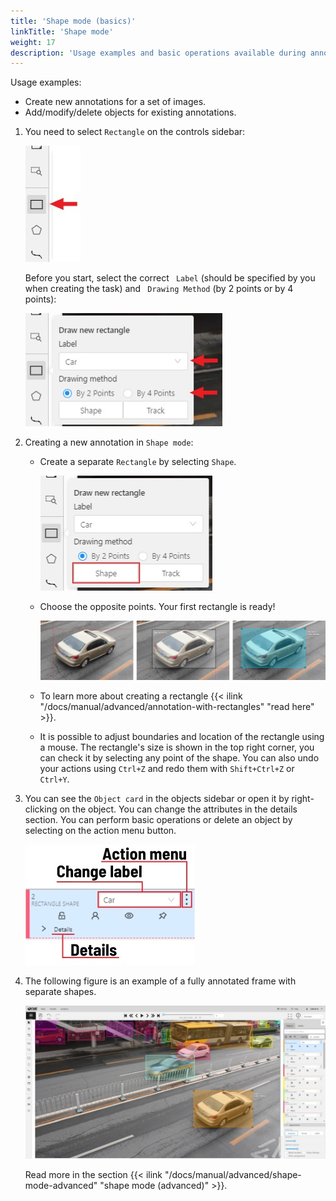 ```yaml
---
title: 'Shape mode (basics)'
linkTitle: 'Shape mode'
weight: 17
description: 'Usage examples and basic operations available during annotation in shape mode.'
---
```


Usage examples:

- Create new annotations for a set of images.
- Add/modify/delete objects for existing annotations.

1. You need to select `Rectangle` on the controls sidebar:

   !["Rectangle" button highlighted in user interface](/images/image082.jpg)

   Before you start, select the correct ` Label` (should be specified by you when creating the task)
   and ` Drawing Method` (by 2 points or by 4 points):

   !["Draw new rectangle" window with highlighted "Label" and "Track" options](/images/image080.jpg)

1. Creating a new annotation in `Shape mode`:

   - Create a separate `Rectangle` by selecting `Shape`.

     !["Draw new rectangle" window with highlighted "Shape" option](/images/image081.jpg)

   - Choose the opposite points. Your first rectangle is ready!

     ![Several frames demonstrating the creation of a rectangle shape](/images/image011_detrac.jpg)

   - To learn more about creating a rectangle
     {{< ilink "/docs/manual/advanced/annotation-with-rectangles" "read here" >}}.

   - It is possible to adjust boundaries and location of the rectangle using a mouse.
     The rectangle's size is shown in the top right corner, you can check it by selecting any point of the shape.
     You can also undo your actions using `Ctrl+Z` and redo them with `Shift+Ctrl+Z` or `Ctrl+Y`.

1. You can see the `Object card` in the objects sidebar or open it by right-clicking on the object.
   You can change the attributes in the details section.
   You can perform basic operations or delete an object by selecting on the action menu button.

   ![Objects sidebar with an example of object settings](/images/image012.jpg)

1. The following figure is an example of a fully annotated frame with separate shapes.

   ![Example of annotated frame with several rectangles](/images/image013_detrac.jpg)

   Read more in the section {{< ilink "/docs/manual/advanced/shape-mode-advanced" "shape mode (advanced)" >}}.
